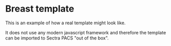# Breast template
This is an example of how a real template might look like.

It does not use any modern javascript framework and therefore the template can be imported to Sectra PACS "out of the box".